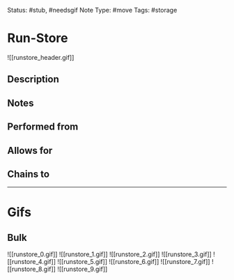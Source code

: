 Status: #stub, #needsgif 
Note Type: #move
Tags: #storage

# Run-Store
![[runstore_header.gif]]
## Description


## Notes


## Performed from


## Allows for


## Chains to


___
# Gifs
## Bulk
![[runstore_0.gif]]
![[runstore_1.gif]]
![[runstore_2.gif]]
![[runstore_3.gif]]
![[runstore_4.gif]]
![[runstore_5.gif]]
![[runstore_6.gif]]
![[runstore_7.gif]]
![[runstore_8.gif]]
![[runstore_9.gif]]